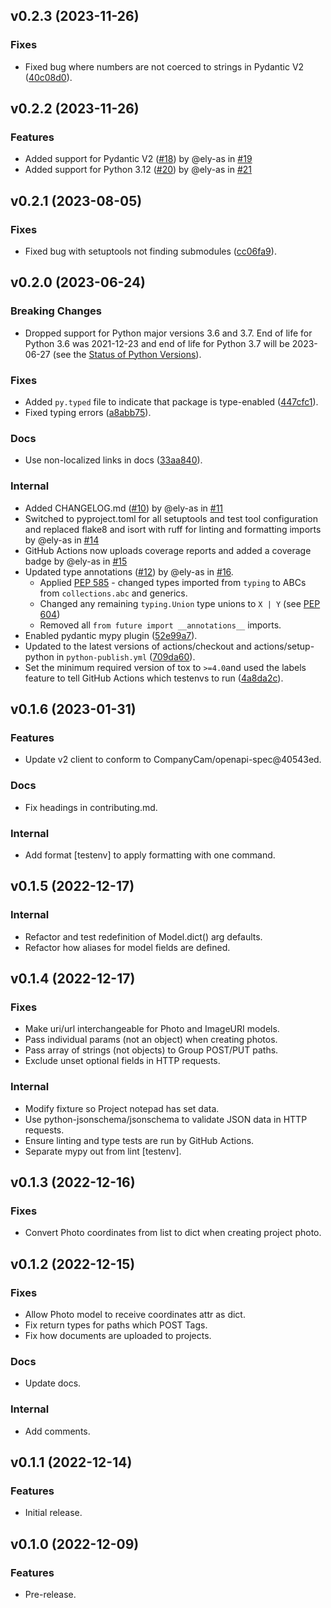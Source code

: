 ## v0.2.3 (2023-11-26)
### Fixes
- Fixed bug where numbers are not coerced to strings in Pydantic V2
  ([40c08d0](https://github.com/ely-as/python-companycam/commit/40c08d0)).

## v0.2.2 (2023-11-26)
### Features
- Added support for Pydantic V2
  ([#18](https://github.com/ely-as/python-companycam/issues/18)) by @ely-as in
  [#19](https://github.com/ely-as/python-companycam/pull/19)
- Added support for Python 3.12
  ([#20](https://github.com/ely-as/python-companycam/issues/20)) by @ely-as in
  [#21](https://github.com/ely-as/python-companycam/pull/21)

## v0.2.1 (2023-08-05)
### Fixes
- Fixed bug with setuptools not finding submodules
  ([cc06fa9](https://github.com/ely-as/python-companycam/commit/cc06fa9)).

## v0.2.0 (2023-06-24)
### Breaking Changes
- Dropped support for Python major versions 3.6 and 3.7. End of life for Python 3.6 was
  2021-12-23 and end of life for Python 3.7 will be 2023-06-27 (see the
  [Status of Python Versions](https://devguide.python.org/versions/)).

### Fixes
- Added `py.typed` file to indicate that package is type-enabled
  ([447cfc1](https://github.com/ely-as/python-companycam/commit/447cfc1)).
- Fixed typing errors
  ([a8abb75](https://github.com/ely-as/python-companycam/commit/a8abb75)).

### Docs
- Use non-localized links in docs
  ([33aa840](https://github.com/ely-as/python-companycam/commit/33aa840)).

### Internal
- Added CHANGELOG.md ([#10](https://github.com/ely-as/python-companycam/issues/10)) by
  @ely-as in [#11](https://github.com/ely-as/python-companycam/pull/11)
- Switched to pyproject.toml for all setuptools and test tool configuration and replaced
  flake8 and isort with ruff for linting and formatting imports by @ely-as in
  [#14](https://github.com/ely-as/python-companycam/pull/14)
- GitHub Actions now uploads coverage reports and added a coverage badge by @ely-as in
  [#15](https://github.com/ely-as/python-companycam/pull/15)
- Updated type annotations
  ([#12](https://github.com/ely-as/python-companycam/issues/12)) by @ely-as in
  [#16](https://github.com/ely-as/python-companycam/pull/16).
  - Applied [PEP 585](https://peps.python.org/pep-0585/) - changed types imported from
    `typing` to ABCs from `collections.abc` and generics.
  - Changed any remaining `typing.Union` type unions to `X | Y` (see
    [PEP 604](https://peps.python.org/pep-0604/))
  - Removed all `from future import __annotations__` imports.
- Enabled pydantic mypy plugin
  ([52e99a7](https://github.com/ely-as/python-companycam/commit/52e99a7)).
- Updated to the latest versions of actions/checkout and actions/setup-python in
  `python-publish.yml`
  ([709da60](https://github.com/ely-as/python-companycam/commit/709da60)).
- Set the minimum required version of tox to `>=4.0`and used the labels feature to tell
  GitHub Actions which testenvs to run
  ([4a8da2c](https://github.com/ely-as/python-companycam/commit/4a8da2c)).

## v0.1.6 (2023-01-31)
### Features
- Update v2 client to conform to CompanyCam/openapi-spec@40543ed.
### Docs
- Fix headings in contributing.md.
### Internal
- Add format [testenv] to apply formatting with one command.

## v0.1.5 (2022-12-17)
### Internal
- Refactor and test redefinition of Model.dict() arg defaults.
- Refactor how aliases for model fields are defined.

## v0.1.4 (2022-12-17)
### Fixes
- Make uri/url interchangeable for Photo and ImageURI models.
- Pass individual params (not an object) when creating photos.
- Pass array of strings (not objects) to Group POST/PUT paths.
- Exclude unset optional fields in HTTP requests.
### Internal
- Modify fixture so Project notepad has set data.
- Use python-jsonschema/jsonschema to validate JSON data in HTTP requests.
- Ensure linting and type tests are run by GitHub Actions.
- Separate mypy out from lint [testenv].

## v0.1.3 (2022-12-16)
### Fixes
- Convert Photo coordinates from list to dict when creating project photo.

## v0.1.2 (2022-12-15)
### Fixes
- Allow Photo model to receive coordinates attr as dict.
- Fix return types for paths which POST Tags.
- Fix how documents are uploaded to projects.
### Docs
- Update docs.
### Internal
- Add comments.

## v0.1.1 (2022-12-14)
### Features
- Initial release.

## v0.1.0 (2022-12-09)
### Features
- Pre-release.
